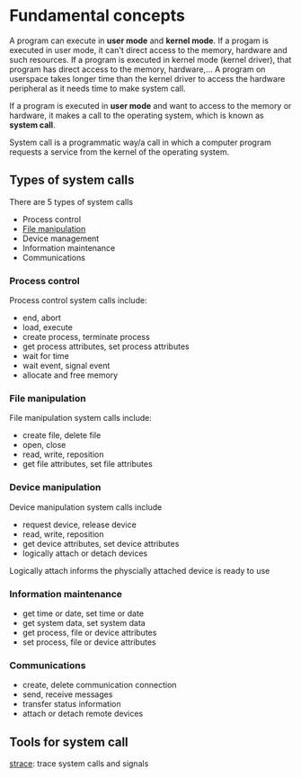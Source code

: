 # Fundamental concepts

A program can execute in **user mode** and **kernel mode**. If a progam is executed in user mode, it can't direct access to the memory, hardware and such resources. If a program is executed in kernel mode (kernel driver), that program has direct access to the memory, hardware,... A program on userspace takes longer time than the kernel driver to access the hardware peripheral as it needs time to make system call.

If a program is executed in **user mode** and want to access to the memory or hardware, it makes a call to the operating system, which is known as **system call**.

System call is a programmatic way/a call in which a computer program requests a service from the kernel of the operating system.

## Types of system calls

There are 5 types of system calls

* Process control
* [File manipulation](https://github.com/TranPhucVinh/C/blob/master/Physical%20layer/File%20IO/README.md#system-call)
* Device management
* Information maintenance
* Communications

### Process control

Process control system calls include:

* end, abort
* load, execute
* create process, terminate process
* get process attributes, set process attributes
* wait for time
* wait event, signal event
* allocate and free memory

### File manipulation

File manipulation system calls include:

* create file, delete file
* open, close
* read, write, reposition
* get file attributes, set file attributes

### Device manipulation

Device manipulation system calls include

* request device, release device
* read, write, reposition
* get device attributes, set device attributes
* logically attach or detach devices

Logically attach informs the physcially attached device is ready to use

### Information maintenance

* get time or date, set time or date
* get system data, set system data
* get process, file or device attributes
* set process, file or device attributes

### Communications

* create, delete communication connection
* send, receive messages
* transfer status information
* attach or detach remote devices

## Tools for system call

[strace](strace.md): trace system calls and signals
